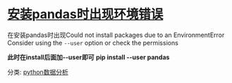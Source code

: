 # [安装pandas时出现环境错误](https://www.cnblogs.com/ConnorShip/p/9932438.html)

在安装pandas时出现Could not install packages due to an EnvironmentError
Consider using the `--user` option or check the permissions

**此时在install后面加--user即可**
**pip install --user pandas**

分类: [python数据分析](https://www.cnblogs.com/ConnorShip/category/1347491.html)